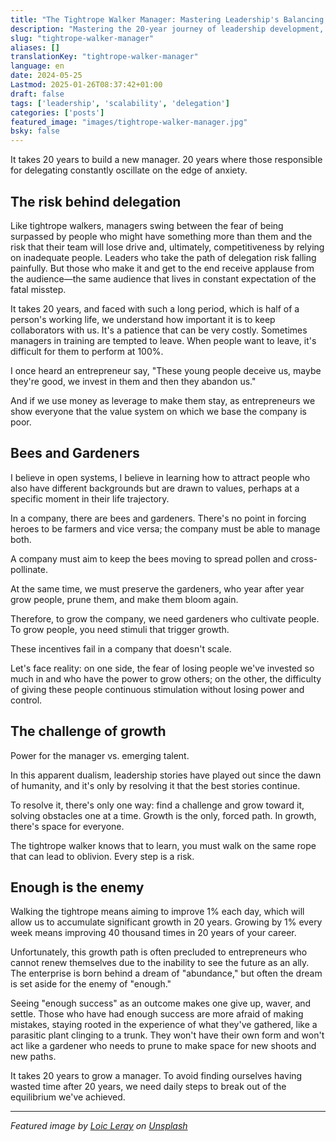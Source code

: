 ```yaml
---
title: "The Tightrope Walker Manager: Mastering Leadership's Balancing Act"
description: "Mastering the 20-year journey of leadership development, balancing talent growth with business scaling and organizational success."
slug: "tightrope-walker-manager"
aliases: []
translationKey: "tightrope-walker-manager"
language: en
date: 2024-05-25
Lastmod: 2025-01-26T08:37:42+01:00
draft: false 
tags: ['leadership', 'scalability', 'delegation']
categories: ['posts']
featured_image: "images/tightrope-walker-manager.jpg"
bsky: false
---
```

It takes 20 years to build a new manager. 20 years where those responsible for delegating constantly oscillate on the edge of anxiety.

## The risk behind delegation
Like tightrope walkers, managers swing between the fear of being surpassed by people who might have something more than them and the risk that their team will lose drive and, ultimately, competitiveness by relying on inadequate people. Leaders who take the path of delegation risk falling painfully. But those who make it and get to the end receive applause from the audience—the same audience that lives in constant expectation of the fatal misstep.

It takes 20 years, and faced with such a long period, which is half of a person's working life, we understand how important it is to keep collaborators with us. It's a patience that can be very costly. Sometimes managers in training are tempted to leave. When people want to leave, it's difficult for them to perform at 100%.

I once heard an entrepreneur say, "These young people deceive us, maybe they're good, we invest in them and then they abandon us."

And if we use money as leverage to make them stay, as entrepreneurs we show everyone that the value system on which we base the company is poor.

## Bees and Gardeners
I believe in open systems, I believe in learning how to attract people who also have different backgrounds but are drawn to values, perhaps at a specific moment in their life trajectory.

In a company, there are bees and gardeners. There's no point in forcing heroes to be farmers and vice versa; the company must be able to manage both.

A company must aim to keep the bees moving to spread pollen and cross-pollinate.

At the same time, we must preserve the gardeners, who year after year grow people, prune them, and make them bloom again.

Therefore, to grow the company, we need gardeners who cultivate people. To grow people, you need stimuli that trigger growth.

These incentives fail in a company that doesn't scale.

Let's face reality: on one side, the fear of losing people we've invested so much in and who have the power to grow others; on the other, the difficulty of giving these people continuous stimulation without losing power and control.

## The challenge of growth
Power for the manager vs. emerging talent.

In this apparent dualism, leadership stories have played out since the dawn of humanity, and it's only by resolving it that the best stories continue.

To resolve it, there's only one way: find a challenge and grow toward it, solving obstacles one at a time.
Growth is the only, forced path. In growth, there's space for everyone.

The tightrope walker knows that to learn, you must walk on the same rope that can lead to oblivion. Every step is a risk.

## Enough is the enemy
Walking the tightrope means aiming to improve 1% each day, which will allow us to accumulate significant growth in 20 years. Growing by 1% every week means improving 40 thousand times in 20 years of your career.

Unfortunately, this growth path is often precluded to entrepreneurs who cannot renew themselves due to the inability to see the future as an ally. The enterprise is born behind a dream of "abundance," but often the dream is set aside for the enemy of "enough."

Seeing "enough success" as an outcome makes one give up, waver, and settle. Those who have had enough success are more afraid of making mistakes, staying rooted in the experience of what they've gathered, like a parasitic plant clinging to a trunk. They won't have their own form and won't act like a gardener who needs to prune to make space for new shoots and new paths.

It takes 20 years to grow a manager. To avoid finding ourselves having wasted time after 20 years, we need daily steps to break out of the equilibrium we've achieved.

---

*Featured image by [Loic Leray](https://unsplash.com/it/@loicleray?utm_content=creditCopyText&utm_medium=referral&utm_source=unsplash) on [Unsplash](https://unsplash.com/it/foto/uomo-su-corda-fCzSfVIQlVY?utm_content=creditCopyText&utm_medium=referral&utm_source=unsplash)*